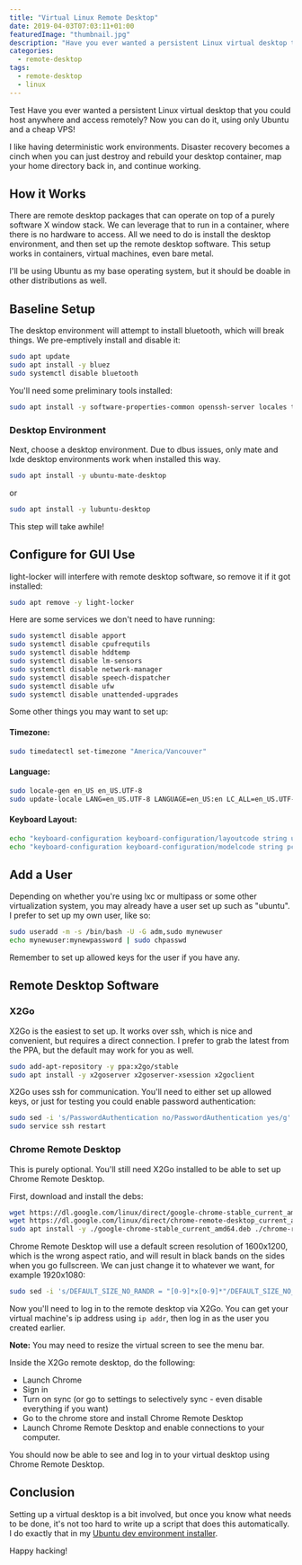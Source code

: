 ```yaml
---
title: "Virtual Linux Remote Desktop"
date: 2019-04-03T07:03:11+01:00
featuredImage: "thumbnail.jpg"
description: "Have you ever wanted a persistent Linux virtual desktop that you could host anywhere and access remotely? Now you can do it, using only Ubuntu and a cheap VPS!"
categories:
  - remote-desktop
tags:
  - remote-desktop
  - linux
---
```


Test Have you ever wanted a persistent Linux virtual desktop that you could host anywhere and access remotely? Now you can do it, using only Ubuntu and a cheap VPS!

I like having deterministic work environments. Disaster recovery becomes a cinch when you can just destroy and rebuild your desktop container, map your home directory back in, and continue working.


## How it Works

There are remote desktop packages that can operate on top of a purely software X window stack. We can leverage that to run in a container, where there is no hardware to access. All we need to do is install the desktop environment, and then set up the remote desktop software. This setup works in containers, virtual machines, even bare metal.

I'll be using Ubuntu as my base operating system, but it should be doable in other distributions as well.


## Baseline Setup

The desktop environment will attempt to install bluetooth, which will break things. We pre-emptively install and disable it:

```bash
sudo apt update
sudo apt install -y bluez
sudo systemctl disable bluetooth
```

You'll need some preliminary tools installed:

```bash
sudo apt install -y software-properties-common openssh-server locales tzdata debconf
```

### Desktop Environment

Next, choose a desktop environment. Due to dbus issues, only mate and lxde desktop environments work when installed this way.

```bash
sudo apt install -y ubuntu-mate-desktop
```

or

```bash
sudo apt install -y lubuntu-desktop
```

This step will take awhile!


## Configure for GUI Use

light-locker will interfere with remote desktop software, so remove it if it got installed:

```bash
sudo apt remove -y light-locker
```

Here are some services we don't need to have running:

```bash
sudo systemctl disable apport
sudo systemctl disable cpufrequtils
sudo systemctl disable hddtemp
sudo systemctl disable lm-sensors
sudo systemctl disable network-manager
sudo systemctl disable speech-dispatcher
sudo systemctl disable ufw
sudo systemctl disable unattended-upgrades
```

Some other things you may want to set up:

#### Timezone:

```bash
sudo timedatectl set-timezone "America/Vancouver"
```

#### Language:

```bash
sudo locale-gen en_US en_US.UTF-8
sudo update-locale LANG=en_US.UTF-8 LANGUAGE=en_US:en LC_ALL=en_US.UTF-8
```

#### Keyboard Layout:

```bash
echo "keyboard-configuration keyboard-configuration/layoutcode string us" | sudo debconf-set-selections
echo "keyboard-configuration keyboard-configuration/modelcode string pc105" | sudo debconf-set-selections
```

## Add a User

Depending on whether you're using lxc or multipass or some other virtualization system, you may already have a user set up such as "ubuntu". I prefer to set up my own user, like so:

```bash
sudo useradd -m -s /bin/bash -U -G adm,sudo mynewuser
echo mynewuser:mynewpassword | sudo chpasswd
```

Remember to set up allowed keys for the user if you have any.


## Remote Desktop Software

### X2Go

X2Go is the easiest to set up. It works over ssh, which is nice and convenient, but requires a direct connection. I prefer to grab the latest from the PPA, but the default may work for you as well.

```bash
sudo add-apt-repository -y ppa:x2go/stable
sudo apt install -y x2goserver x2goserver-xsession x2goclient
```

X2Go uses ssh for communication. You'll need to either set up allowed keys, or just for testing you could enable password authentication:

```bash
sudo sed -i 's/PasswordAuthentication no/PasswordAuthentication yes/g' /etc/ssh/sshd_config
sudo service ssh restart
```

### Chrome Remote Desktop

This is purely optional. You'll still need X2Go installed to be able to set up Chrome Remote Desktop.

First, download and install the debs:

```bash
wget https://dl.google.com/linux/direct/google-chrome-stable_current_amd64.deb
wget https://dl.google.com/linux/direct/chrome-remote-desktop_current_amd64.deb
sudo apt install -y ./google-chrome-stable_current_amd64.deb ./chrome-remote-desktop_current_amd64.deb
```

Chrome Remote Desktop will use a default screen resolution of 1600x1200, which is the wrong aspect ratio, and will result in black bands on the sides when you go fullscreen. We can just change it to whatever we want, for example 1920x1080:

```bash
sudo sed -i 's/DEFAULT_SIZE_NO_RANDR = "[0-9]*x[0-9]*"/DEFAULT_SIZE_NO_RANDR = "1920x1080"/g' /opt/google/chrome-remote-desktop/chrome-remote-desktop
```

Now you'll need to log in to the remote desktop via X2Go. You can get your virtual machine's ip address using `ip addr`, then log in as the user you created earlier.

**Note:** You may need to resize the virtual screen to see the menu bar.

Inside the X2Go remote desktop, do the following:

* Launch Chrome
* Sign in
* Turn on sync (or go to settings to selectively sync - even disable everything if you want)
* Go to the chrome store and install Chrome Remote Desktop
* Launch Chrome Remote Desktop and enable connections to your computer.

You should now be able to see and log in to your virtual desktop using Chrome Remote Desktop.

## Conclusion

Setting up a virtual desktop is a bit involved, but once you know what needs to be done, it's not too hard to write up a script that does this automatically. I do exactly that in my [Ubuntu dev environment installer](https://github.com/kstenerud/ubuntu-dev-installer).

Happy hacking!
